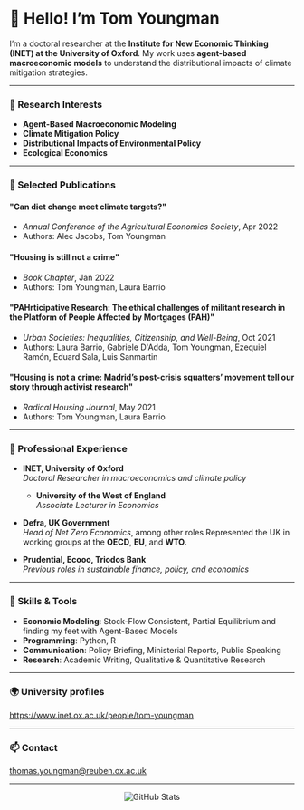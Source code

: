 # 👋 Hello! I’m Tom Youngman

I’m a doctoral researcher at the **Institute for New Economic Thinking (INET) at the University of Oxford**. My work uses **agent-based macroeconomic models** to understand the distributional impacts of climate mitigation strategies.

---

### 🌱 Research Interests

- **Agent-Based Macroeconomic Modeling**
- **Climate Mitigation Policy**
- **Distributional Impacts of Environmental Policy**
- **Ecological Economics**

---

### 📜 Selected Publications

#### **"Can diet change meet climate targets?"**
- *Annual Conference of the Agricultural Economics Society*, Apr 2022
- Authors: Alec Jacobs, Tom Youngman

#### **"Housing is still not a crime"**
- *Book Chapter*, Jan 2022
- Authors: Tom Youngman, Laura Barrio

#### **"PAHrticipative Research: The ethical challenges of militant research in the Platform of People Affected by Mortgages (PAH)"**
- *Urban Societies: Inequalities, Citizenship, and Well-Being*, Oct 2021
- Authors: Laura Barrio, Gabriele D'Adda, Tom Youngman, Ezequiel Ramón, Eduard Sala, Luis Sanmartin

#### **"Housing is not a crime: Madrid’s post-crisis squatters’ movement tell our story through activist research"**
- *Radical Housing Journal*, May 2021
- Authors: Tom Youngman, Laura Barrio

---

### 💼 Professional Experience

- **INET, University of Oxford**  
  *Doctoral Researcher in macroeconomics and climate policy*

  - **University of the West of England**  
  *Associate Lecturer in Economics*

- **Defra, UK Government**  
  *Head of Net Zero Economics*, among other roles
  Represented the UK in working groups at the **OECD**, **EU**, and **WTO**.

- **Prudential, Ecooo, Triodos Bank**  
  *Previous roles in sustainable finance, policy, and economics*

---

### 🔧 Skills & Tools

- **Economic Modeling**: Stock-Flow Consistent, Partial Equilibrium and finding my feet with Agent-Based Models
- **Programming**: Python, R
- **Communication**: Policy Briefing, Ministerial Reports, Public Speaking
- **Research**: Academic Writing, Qualitative & Quantitative Research

---

### 🌍 University profiles

https://www.inet.ox.ac.uk/people/tom-youngman

---

### 📫 Contact

thomas.youngman@reuben.ox.ac.uk

---

<div align="center">
  <img src="https://github-readme-stats.vercel.app/api?username=t-youngman&show_icons=true&hide=contribs&count_private=true&theme=radical" alt="GitHub Stats"/>
</div>
